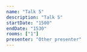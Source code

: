 ```yaml
---
name: "Talk 5"
description: "Talk 5"
startDate: "1500"
endDate: "1530"
rooms: ["1"]
presenter: "Other presenter"
---
```

